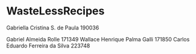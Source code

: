 # WasteLessRecipes

Gabriella Cristina S. de Paula 190036

Gabriel Almeida Rolle  171349
Wallace Henrique Palma Galli  171850
Carlos Eduardo Ferreira da Silva  223748
